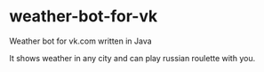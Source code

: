 # weather-bot-for-vk
Weather bot for vk.com written in Java

It shows weather in any city and can play russian roulette with you.

